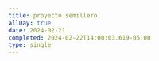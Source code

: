 ```yaml
---
title: proyecto semillero
allDay: true
date: 2024-02-21
completed: 2024-02-22T14:00:03.619-05:00
type: single
---
```

